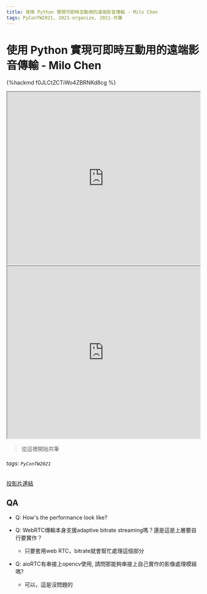 ```yaml
---
title: 使用 Python 實現可即時互動用的遠端影音傳輸 - Milo Chen
tags: PyConTW2021, 2021-organize, 2021-共筆
---
```


# 使用 Python 實現可即時互動用的遠端影音傳輸 - Milo Chen

{%hackmd f0JLCtZCTiWo4ZBRNKd8cg %}

<iframe src="https://app.sli.do/event/hpzyw9em" height=450 width=100%></iframe>

<iframe src="https://wall.sli.do/event/hpzyw9em?section=055b9fda-c0ed-4c6e-9704-7ade7ddcb0e2" height=450 width=100%></iframe>

> 從這裡開始共筆

###### tags: `PyConTW2021`

[投影片連結](https://www.canva.com/design/DAEkk9XLz7s/i0___crEfNFA3J0WXT3p1Q/view#1)

## QA
- Q: How's the performance look like?

- Q: WebRTC傳輸本身支援adaptive bitrate streaming嗎？還是這是上層要自行要實作？
	- 只要套用web RTC，bitrate就會幫忙處理這個部分
- Q: aioRTC有串接上opencv使用, 請問那能夠串接上自己實作的影像處理模組嗎?
	-  可以，這是沒問題的
